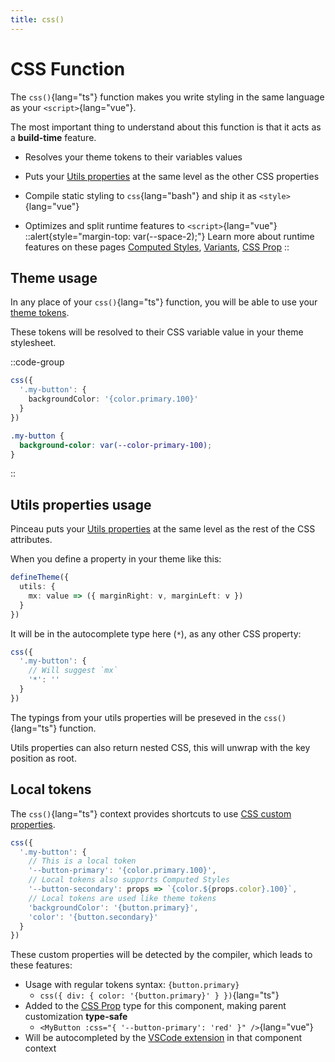 ```yaml
---
title: css()
---
```


# CSS Function

The `css()`{lang="ts"} function makes you write styling in the same language as your `<script>`{lang="vue"}.

The most important thing to understand about this function is that it acts as a **build-time** feature.

- Resolves your theme tokens to their variables values

- Puts your [Utils properties](/configuration/utils-properties) at the same level as the other CSS properties

- Compile static styling to `css`{lang="bash"} and ship it as `<style>`{lang="vue"}

- Optimizes and split runtime features to `<script>`{lang="vue"}
  ::alert{style="margin-top: var(--space-2);"}
  Learn more about runtime features on these pages [Computed Styles](/styling/computed-styles), [Variants](/styling/variants), [CSS Prop](/styling/css-prop)
  ::

## Theme usage

In any place of your `css()`{lang="ts"} function, you will be able to use your [theme tokens](/configuration/theme-config).

These tokens will be resolved to their CSS variable value in your theme stylesheet.

::code-group

```ts [<style lang="ts">]
css({
  '.my-button': {
    backgroundColor: '{color.primary.100}'
  }
})
```

```css [output]
.my-button {
  background-color: var(--color-primary-100);
}
```

::

## Utils properties usage

Pinceau puts your [Utils properties](/configuration/utils-properties) at the same level as the rest of the CSS attributes.

When you define a property in your theme like this:

```ts
defineTheme({
  utils: {
    mx: value => ({ marginRight: v, marginLeft: v })
  }
})
```

It will be in the autocomplete type here (`*`), as any other CSS property:

```ts
css({
  '.my-button': {
    // Will suggest `mx`
    '*': ''
  }
})
```

The typings from your utils properties will be preseved in the `css()`{lang="ts"} function.

Utils properties can also return nested CSS, this will unwrap with the key position as root.

## Local tokens

The `css()`{lang="ts"} context provides shortcuts to use [CSS custom properties](https://developer.mozilla.org/en-US/docs/Web/CSS/Using_CSS_custom_properties).

```ts
css({
  '.my-button': {
    // This is a local token
    '--button-primary': '{color.primary.100}',
    // Local tokens also supports Computed Styles
    '--button-secondary': props => `{color.${props.color}.100}`,
    // Local tokens are used like theme tokens
    'backgroundColor': '{button.primary}',
    'color': '{button.secondary}'
  }
})
```

These custom properties will be detected by the compiler, which leads to these features:

- Usage with regular tokens syntax: `{button.primary}`
  - `css({ div: { color: '{button.primary}' } })`{lang="ts"}
- Added to the [CSS Prop](/styling/css-prop) type for this component, making parent customization **type-safe**
  - `<MyButton :css="{ '--button-primary': 'red' }" />`{lang="vue"}
- Will be autocompleted by the [VSCode extension](/get-started/vscode-extension) in that component context
